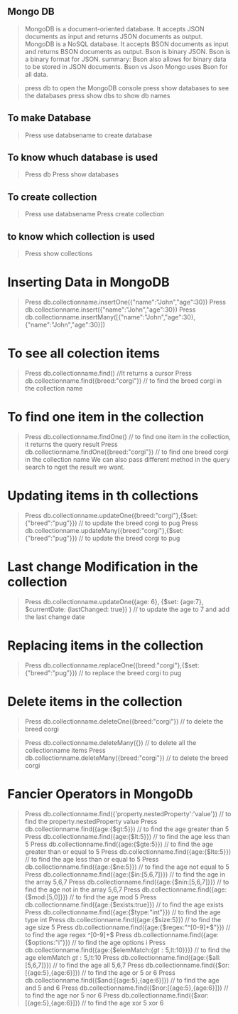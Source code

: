 ## Mongo DB
> MongoDB is a document-oriented database.
> It accepts JSON documents as input and returns JSON documents as output.
> MongoDB is a NoSQL database.
> It accepts BSON documents as input and returns BSON documents as output.
> Bson is binary JSON.
> Bson is a binary format for JSON.
>   summary: Bson also allows for binary data to be stored in JSON documents.
> Bson vs Json
> Mongo uses Bson for all data.


> press db to open the MongoDB console
> press show databases to see the databases
> press show dbs to show db names

## To make Database
> Press use databsename to create database


## To know whuch database is used
> Press db
> Press show databases

## To create collection
> Press use databsename
> Press create collection

## to know which collection is used
> Press show collections

# Inserting Data in MongoDB
> Press db.collectionname.insertOne({"name":"John","age":30})
> Press db.collectionname.insert({"name":"John","age":30})
> Press db.collectionname.insertMany([{"name":"John","age":30},{"name":"John","age":30}])

# To see all colection items
> Press db.collectionname.find() //It returns a cursor
> Press db.collectionname.find({breed:"corgi"}) // to find the breed corgi in the collection name 

# To find one item in the collection
> Press db.collectionname.findOne() // to find one item in the collection, it returns the query result
> Press db.collectionname.findOne({breed:"corgi"}) // to find one breed corgi in the collection name 
> We can also pass different method in the query search to nget the result we want.

# Updating items in th collections
>Press db.collectionname.updateOne({breed:"corgi"},{$set:{"breed":"pug"}}) // to update the breed corgi to pug
>Press db.collectionname.updateMany({breed:"corgi"},{$set:{"breed":"pug"}}) // to update the breed corgi to pug

# Last change Modification in the collection
> Press  db.collectionname.updateOne({age: 6}, {$set: {age:7}, $currentDate: {lastChanged: true}} ) // to update the age to 7 and add the last change date

# Replacing items in the collection
> Press db.collectionname.replaceOne({breed:"corgi"},{$set:{"breed":"pug"}}) // to replace the breed corgi to pug


# Delete items in the collection
> Press db.collectionname.deleteOne({breed:"corgi"}) // to delete the breed corgi

> Press db.collectionname.deleteMany({}) // to delete all the collectionname items
> Press db.collectionname.deleteMany({breed:"corgi"}) // to delete the breed corgi

# Fancier Operators in MongoDb
> Press db.collectionname.find({'property.nestedProperty':'value'}) // to find the property.nestedProperty value
> Press db.collectionname.find({age:{$gt:5}}) // to find the age greater than 5
> Press db.collectionname.find({age:{$lt:5}}) // to find the age less than 5
> Press db.collectionname.find({age:{$gte:5}}) // to find the age greater than or equal to 5
> Press db.collectionname.find({age:{$lte:5}}) // to find the age less than or equal to 5
> Press db.collectionname.find({age:{$ne:5}}) // to find the age not equal to 5
> Press db.collectionname.find({age:{$in:[5,6,7]}}) // to find the age in the array 5,6,7
> Press db.collectionname.find({age:{$nin:[5,6,7]}}) // to find the age not in the array 5,6,7
> Press db.collectionname.find({age:{$mod:[5,0]}}) // to find the age mod 5
> Press db.collectionname.find({age:{$exists:true}}) // to find the age exists
> Press db.collectionname.find({age:{$type:"int"}}) // to find the age type int
> Press db.collectionname.find({age:{$size:5}}) // to find the age size 5
> Press db.collectionname.find({age:{$regex:"^[0-9]+$"}}) // to find the age regex ^[0-9]+$
> Press db.collectionname.find({age:{$options:"i"}}) // to find the age options i
> Press db.collectionname.find({age:{$elemMatch:{$gt:5,$lt:10}}}) // to find the age elemMatch $gt:5,$lt:10
> Press db.collectionname.find({age:{$all:[5,6,7]}}) // to find the age all 5,6,7
> Press db.collectionname.find({$or:[{age:5},{age:6}]}) // to find the age or 5 or 6
> Press db.collectionname.find({$and:[{age:5},{age:6}]}) // to find the age and 5 and 6
> Press db.collectionname.find({$nor:[{age:5},{age:6}]}) // to find the age nor 5 nor 6
> Press db.collectionname.find({$xor:[{age:5},{age:6}]}) // to find the age xor 5 xor 6
